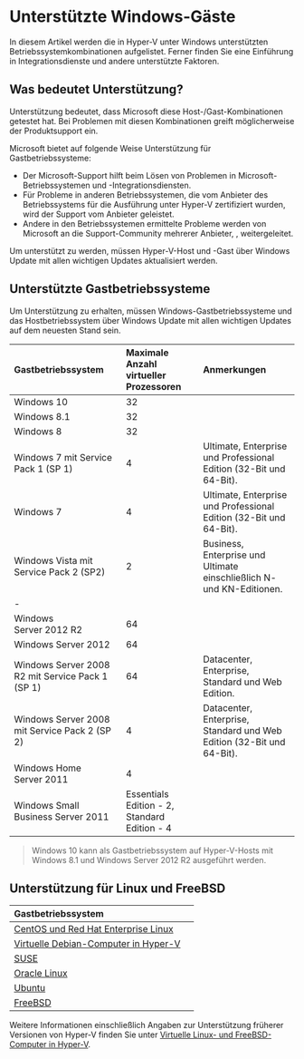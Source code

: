 # Unterstützte Windows-Gäste

In diesem Artikel werden die in Hyper-V unter Windows unterstützten Betriebssystemkombinationen aufgelistet. Ferner finden Sie eine Einführung in Integrationsdienste und andere unterstützte Faktoren.

## Was bedeutet Unterstützung?

Unterstützung bedeutet, dass Microsoft diese Host-/Gast-Kombinationen getestet hat. Bei Problemen mit diesen Kombinationen greift möglicherweise der Produktsupport ein.

Microsoft bietet auf folgende Weise Unterstützung für Gastbetriebssysteme:
* Der Microsoft-Support hilft beim Lösen von Problemen in Microsoft-Betriebssystemen und -Integrationsdiensten.
* Für Probleme in anderen Betriebssystemen, die vom Anbieter des Betriebssystems für die Ausführung unter Hyper-V zertifiziert wurden, wird der Support vom Anbieter geleistet.
* Andere in den Betriebssystemen ermittelte Probleme werden von Microsoft an die Support-Community mehrerer Anbieter, [](http://www.tsanet.org/ "TSANet"), weitergeleitet.

Um unterstützt zu werden, müssen Hyper-V-Host und -Gast über Windows Update mit allen wichtigen Updates aktualisiert werden.

## Unterstützte Gastbetriebssysteme

Um Unterstützung zu erhalten, müssen Windows-Gastbetriebssysteme und das Hostbetriebssystem über Windows Update mit allen wichtigen Updates auf dem neuesten Stand sein.

| Gastbetriebssystem| Maximale Anzahl virtueller Prozessoren| Anmerkungen|
|:-----|:-----|:-----|
| Windows 10| 32| |
| Windows 8.1| 32| |
| Windows 8| 32| |
| Windows 7 mit Service Pack 1 (SP 1)| 4| Ultimate, Enterprise und Professional Edition (32-Bit und 64-Bit).|
| Windows 7| 4| Ultimate, Enterprise und Professional Edition (32-Bit und 64-Bit).|
| Windows Vista mit Service Pack 2 (SP2)| 2| Business, Enterprise und Ultimate einschließlich N- und KN-Editionen.|
| -| | |
| Windows Server 2012 R2| 64| |
| Windows Server 2012| 64| |
| Windows Server 2008 R2 mit Service Pack 1 (SP 1)| 64| Datacenter, Enterprise, Standard und Web Edition.|
| Windows Server 2008 mit Service Pack 2 (SP 2)| 4| Datacenter, Enterprise, Standard und Web Edition (32-Bit und 64-Bit).|
| Windows Home Server 2011| 4| |
| Windows Small Business Server 2011| Essentials Edition - 2, Standard Edition - 4| |

> Windows 10 kann als Gastbetriebssystem auf Hyper-V-Hosts mit Windows 8.1 und Windows Server 2012 R2 ausgeführt werden.

## Unterstützung für Linux und FreeBSD

| Gastbetriebssystem| |
|:-----|:------|
| [CentOS und Red Hat Enterprise Linux ](https://technet.microsoft.com/library/dn531026.aspx)| |
| [Virtuelle Debian-Computer in Hyper-V](https://technet.microsoft.com/library/dn614985.aspx)| |
| [SUSE](https://technet.microsoft.com/en-us/library/dn531027.aspx)| |
| [Oracle Linux](https://technet.microsoft.com/en-us/library/dn609828.aspx)| |
| [Ubuntu](https://technet.microsoft.com/en-us/library/dn531029.aspx)| |
| [FreeBSD](https://technet.microsoft.com/library/dn848318.aspx)| |

Weitere Informationen einschließlich Angaben zur Unterstützung früherer Versionen von Hyper-V finden Sie unter [Virtuelle Linux- und FreeBSD- Computer in Hyper-V](https://technet.microsoft.com/library/dn531030.aspx).




